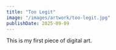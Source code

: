 ```yaml
---
title: "Too Legit"
image: "/images/artwork/too-legit.jpg"
publishDate: 2025-09-09
---
```


This is my first piece of digital art.